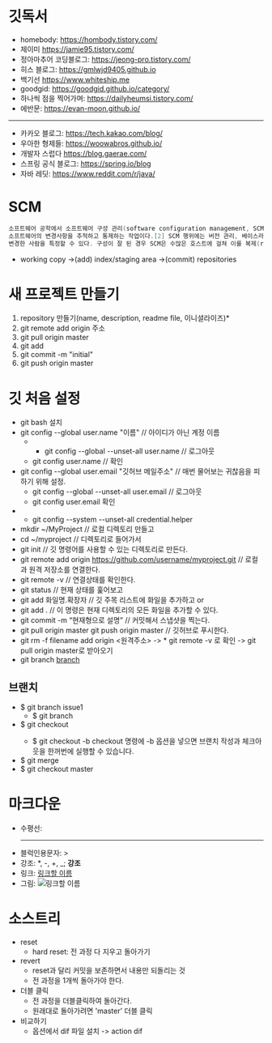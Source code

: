# 깃독서
* homebody: https://hombody.tistory.com/
* 제이미 https://jamie95.tistory.com/
* 정아마추어 코딩블로그: https://jeong-pro.tistory.com/
* 히스 블로그: https://gmlwjd9405.github.io
* 백기선 https://www.whiteship.me
* goodgid: https://goodgid.github.io/category/
* 하나씩 점을 찍어가며: https://dailyheumsi.tistory.com/
* 에반문: https://evan-moon.github.io/
------

* 카카오 블로그: https://tech.kakao.com/blog/
* 우아한 형제들: https://woowabros.github.io/
* 개발자 스럽다 https://blog.gaerae.com/
* 스프링 공식 블로그: https://spring.io/blog
* 자바 레딧: https://www.reddit.com/r/java/


# SCM
```java
소프트웨어 공학에서 소프트웨어 구성 관리(software configuration management, SCM, S/W CM)[1]는 더 범위가 큰 구성 관리의 학문간 분야의 일부인, 
소프트웨어의 변경사항을 추적하고 통제하는 작업이다.[2] SCM 행위에는 버전 관리, 베이스라인 확립이 포함된다. 무언가 잘못되는 경우 SCM은 변경사항과 
변경한 사람을 특정할 수 있다. 구성이 잘 된 경우 SCM은 수많은 호스트에 걸쳐 이를 복제(replicate)하는 방법을 결정한다.
```
* working copy ->(add) index/staging area ->(commit) repositories

# 새 프로젝트 만들기
1. repository 만들기(name, description, readme file, 이니셜라이즈)*
2. git remote add origin 주소
3. git pull origin master
4. git add 
5. git commit -m "initial"
6. git push origin master

# 깃 처음 설정
* git bash 설치
* git config --global user.name "이름"  // 아이디가 아닌 계정 이름
	* - git config --global --unset-all user.name // 로그아웃
	* git config user.name // 확인
* git config --global user.email "깃허브 메일주소" // 매번 물어보는 귀찮음을 피하기 위해 설정. 
	*  git config --global --unset-all user.email // 로그아웃
	* git config user.email 확인
* - git config --system --unset-all credential.helper
* mkdir ~/MyProject   // 로컬 디렉토리 만들고
* cd ~/myproject      // 디렉토리로 들어가서
* git init            // 깃 명령어를 사용할 수 있는 디렉토리로 만든다.
* git remote add origin https://github.com/username/myproject.git // 로컬과 원격 저장소를 연결한다.
* git remote -v // 연결상태를 확인한다.
* git status          // 현재 상태를 훑어보고
* git add 화일명.확장자  // 깃 주목 리스트에 화일을 추가하고 or
* git add .           // 이 명령은 현재 디렉토리의 모든 화일을 추가할 수 있다.
* git commit -m “현재형으로 설명” // 커밋해서 스냅샷을 찍는다.
* git pull origin master
git push origin master // 깃허브로 푸시한다.
* git rm -f filename add origin <원격주소>  -> * git remote -v 로 확인 -> git pull origin master로 받아오기
* git branch [branch](https://wayhome25.github.io/git/2017/07/08/git-first-pull-request-story/)

## 브랜치
* $ git branch issue1
	* $ git branch
* $ git checkout <branch>
	* $ git checkout -b <branch> checkout 명령에 -b 옵션을 넣으면 브랜치 작성과 체크아웃을 한꺼번에 실행할 수 있습니다.
* $ git merge <commit>
* $ git checkout master


# 마크다운
* 수평선: <hr/>
* 블럭인용문자: >
* 강조: *, -, +, _;  **강조**
* 링크: [링크할 이름](링크주소)
* 그림: ![링크할 이름](그림주소)


# 소스트리
* reset
	* hard reset: 전 과정 다 지우고 돌아가기
* revert
	* reset과 달리 커밋을 보존하면서 내용만 되돌리는 것
	* 전 과정을 1개씩 돌아가야 한다.
* 더블 클릭
	* 전 과정을 더블클릭하여 돌아간다.
	* 원래대로 돌아가려면 'master' 더블 클릭
* 비교하기
	* 옵션에서 dif 파일 설치 -> action dif


